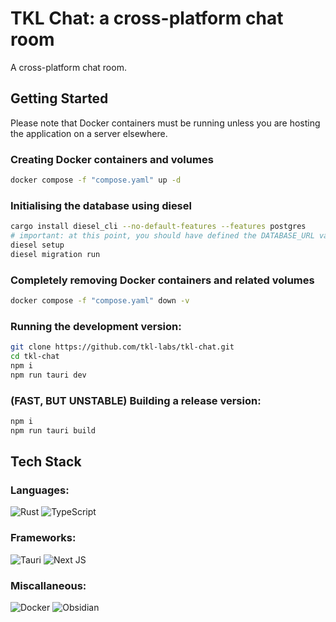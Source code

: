 # TKL Chat: a cross-platform chat room

A cross-platform chat room.

## Getting Started

Please note that Docker containers must be running unless you are hosting the application on a server elsewhere.

### Creating Docker containers and volumes

```bash
docker compose -f "compose.yaml" up -d
```

### Initialising the database using diesel

```bash
cargo install diesel_cli --no-default-features --features postgres
# important: at this point, you should have defined the DATABASE_URL variable in `.env`
diesel setup
diesel migration run
```

### Completely removing Docker containers and related volumes

```bash
docker compose -f "compose.yaml" down -v
```

### Running the development version:

```bash
git clone https://github.com/tkl-labs/tkl-chat.git
cd tkl-chat
npm i
npm run tauri dev
```

### (FAST, BUT UNSTABLE) Building a release version:

```bash
npm i
npm run tauri build
```

## Tech Stack

### Languages:

![Rust](https://img.shields.io/badge/rust-%23000000.svg?style=for-the-badge&logo=rust&logoColor=white)
![TypeScript](https://img.shields.io/badge/typescript-%23007ACC.svg?style=for-the-badge&logo=typescript&logoColor=white)

### Frameworks:

![Tauri](https://img.shields.io/badge/tauri-%2324C8DB.svg?style=for-the-badge&logo=tauri&logoColor=%23FFFFFF)
![Next JS](https://img.shields.io/badge/Next-black?style=for-the-badge&logo=next.js&logoColor=white)

### Miscallaneous:

![Docker](https://img.shields.io/badge/docker-%230db7ed.svg?style=for-the-badge&logo=docker&logoColor=white)
![Obsidian](https://img.shields.io/badge/Obsidian-%23483699.svg?style=for-the-badge&logo=obsidian&logoColor=white)
